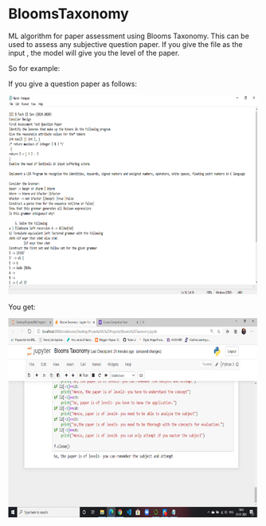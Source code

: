 # BloomsTaxonomy
ML algorithm for paper assessment using Blooms Taxonomy. This can be used to assess any subjective question paper. If you give the file as the input , the model will give you the level of the paper.

So for example:

If you give a question paper as follows:

<img src="images/qp.png" height="400" width="500">

You get:

<img src="images/ap.png" height="400" width="500">

